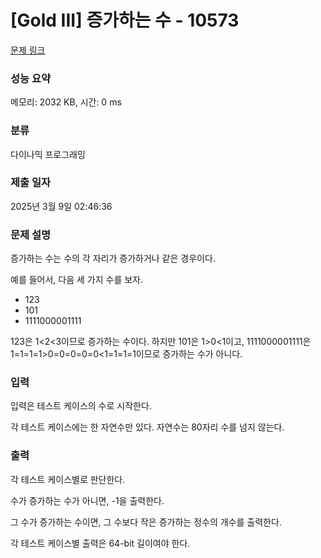# [Gold III] 증가하는 수 - 10573 

[문제 링크](https://www.acmicpc.net/problem/10573) 

### 성능 요약

메모리: 2032 KB, 시간: 0 ms

### 분류

다이나믹 프로그래밍

### 제출 일자

2025년 3월 9일 02:46:36

### 문제 설명

<p>증가하는 수는 수의 각 자리가 증가하거나 같은 경우이다.</p>

<p>예를 들어서, 다음 세 가지 수를 보자.</p>

<ul>
	<li>123</li>
	<li>101</li>
	<li>1111000001111</li>
</ul>

<p>123은 1<2<3이므로 증가하는 수이다. 하지만 101은 1>0<1이고, 1111000001111은 1=1=1=1>0=0=0=0=0<1=1=1=1이므로 증가하는 수가 아니다.</p>

### 입력 

 <p>입력은 테스트 케이스의 수로 시작한다.</p>

<p>각 테스트 케이스에는 한 자연수만 있다. 자연수는 80자리 수를 넘지 않는다.</p>

### 출력 

 <p>각 테스트 케이스별로 판단한다.</p>

<p>수가 증가하는 수가 아니면, -1을 출력한다.</p>

<p>그 수가 증가하는 수이면, 그 수보다 작은 증가하는 정수의 개수를 출력한다.</p>

<p>각 테스트 케이스별 출력은 64-bit 길이여야 한다.</p>

